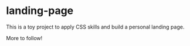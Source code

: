 # landing-page

This is a toy project to apply CSS skills and build a personal landing page.  

More to follow!